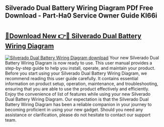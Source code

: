 ## Silverado Dual Battery Wiring Diagram PDf Free Download - Part-Ha0 Service Owner Guide Kl66i

# <h2><a href="http://dfqb7j.blite.top/?on=Silverado+Dual+Battery+Wiring+Diagram">🔗Download New 👉🔴 Silverado Dual Battery Wiring Diagram</a></h2>

[![Silverado Dual Battery Wiring Diagram download](https://i.imgur.com/lujVjoI.png)](http://dfqb7j.blite.top/?on=Silverado+Dual+Battery+Wiring+Diagram)
Your new Silverado Dual Battery Wiring Diagram is now ready to use. This user manual provides a step-by-step guide to help you install, operate, and maintain your product. Before you start using your Silverado Dual Battery Wiring Diagram, we recommend reading this user guide carefully. It contains essential information on product setup, operation, maintenance, and troubleshooting, ensuring that you are able to use the product effectively and efficiently. Enjoy the convenience of list of features while using your new Silverado Dual Battery Wiring Diagram. Our expectation is that the Silverado Dual Battery Wiring Diagram has been a reliable companion in your journey to becoming proficient in using your new gadget. Should you need any assistance or clarification, please do not hesitate to contact our support team.
